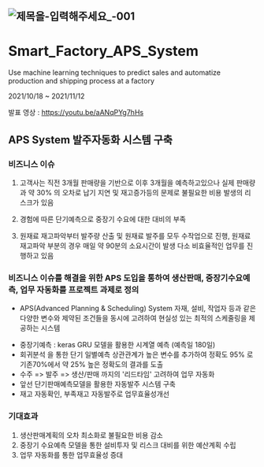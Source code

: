 




![제목을-입력해주세요_-001](https://user-images.githubusercontent.com/68021998/141260335-85a93129-857b-40fe-a40c-c207a4f7cfeb.png)
------------------------------------------------------------------------------------------------
# Smart_Factory_APS_System
Use machine learning techniques to predict sales and automatize production and shipping process at a factory

2021/10/18 ~ 2021/11/12

발표 영상 : https://youtu.be/aANqPYg7hHs


APS System 발주자동화 시스템 구축
------------------------------------------------------------------------------------------------




### 비즈니스 이슈 

1. 고객사는 직전 3개월 판매량을 기반으로 이후 3개월을 예측하고있으나 실제 판매량과
  약 30% 의 오차로 납기 지연 및 재고증가등의 문제로 불필요한 비용 발생의 리스크가 있음

2. 경험에 따른 단기예측으로 중장기 수요에 대한 대비의 부족

3. 원재료 재고파악부터 발주량 산출 및 원재료 발주를 모두 수작업으로 진행,
   원재료 재고파악 부분의 경우 매일 약 90분의 소요시간이 발생
   다소 비효율적인 업무를 진행하고 있음







### 비즈니스 이슈를 해결을 위한 APS 도입을 통하여 생산판매, 중장기수요예측, 업무 자동화를 프로젝트 과제로 정의

* APS(Advanced Planning & Scheduling) System
  자재, 설비, 작업자 등과 같은 다양한 변수와 제약된 조건들을 동시에 고려하여
  현실성 있는 최적의 스케줄링을 제공하는 시스템


- 중장기예측 : keras GRU 모델을 활용한 시계열 예측 (예측일 180일)
- 회귀분석 을 통한 단기 일별예측 상관관계가 높은 변수를 추가하여 정확도 95% 로 기존70%에서 약 25% 높은 정확도의 결과를 도출
- 수주 => 발주 => 생산/판매 까지의 '리드타임' 고려하여 업무 자동화
- 앞선 단기판매예측모델을 활용한 자동발주 시스템 구축
- 재고 자동확인, 부족재고 자동발주로 업무효율성개선
     







### 기대효과
1. 생산판매계획의 오차 최소화로 불필요한 비용 감소
2. 중장기 수요예측 모델을 통한 설비투자 및 리스크 대비를 위한 예산계획 수립
3. 업무 자동화를 통한 업무효율성 증대
